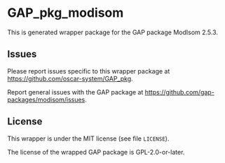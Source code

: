 # GAP_pkg_modisom

This is generated wrapper package for the GAP package ModIsom 2.5.3.

## Issues

Please report issues specific to this wrapper package at <https://github.com/oscar-system/GAP_pkg>.

Report general issues with the GAP package at <https://github.com/gap-packages/modisom/issues>.

## License

This wrapper is under the MIT license (see file `LICENSE`).

The license of the wrapped GAP package is GPL-2.0-or-later.
